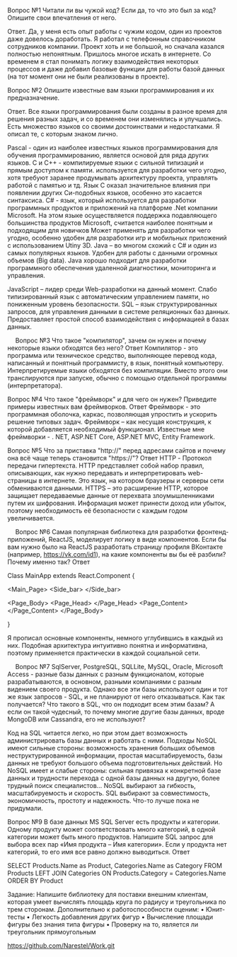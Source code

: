 Вопрос №1
Читали ли вы чужой код? Если да, то что это был за код? Опишите свои впечатления от него.

Ответ.
Да, у меня есть опыт работы с чужим кодом, один из проектов даже довелось доработать.
Я работал с  телефонным справочником сотрудников компании. Проект хоть и не большой, но сначала казался полностью непонятным. Пришлось многое искать в интернете. Со временем я стал понимать логику взаимодействия некоторых процессов и даже добавил базовые функции для работы базой данных (на тот момент они не были реализованы в проекте).

Вопрос №2
Опишите известные вам языки программирования и их предназначение.

Ответ.
Все языки программирования были созданы в разное время для решения разных задач, и со временем они изменялись и улучшались. Есть множество языков со своими достоинствами и недостатками. Я описал те, с которым знаком лично.

Pascal - один из наиболее известных языков программирования для обучения программированию, является основой для ряда других языков.
С и С++ - компилируемые языки с сильной типизаций и прямым доступом к памяти.
используется для разработки чего угодно, хотя требуют заранее продумывать архитектуру проекта, управлять работой с памятью и тд. Язык С оказал значительное влияния при появлении других  Си-подобных языков, особенно это касается синтаксиса.
C# - язык, который используется для разработки программных продуктов и приложений на платформе .Net компании Microsoft. На этом языке осуществляется поддержка подавляющего большинства продуктов Microsoft, считается наиболее понятным и подходящим для новичков
Может применять для разработки чего угодно, особенно удобен для разработки игр и мобильных приложений с использованием Utiny 3D.
Java – во многом схожий с C# и один из самых популярных языков. Удобен для работы с данными огромных объемов (Big data). Java хорошо подходит для разработки программного обеспечения удаленной диагностики, мониторинга и управления.

JavaScript – лидер среди Web-разработки на данный момент. Слабо типизированный язык с автоматическим управлением памяти, но пониженным уровень безопасности.
SQL – язык структурированных запросов, для управления данными в системе реляционных баз данных. Предоставляет простой способ взаимодействия с информацией в базах данных.

 
Вопрос №3
Что такое "компилятор", зачем он нужен и почему некоторые языки обходятся без него?
Ответ
Компилятор - это программа или техническое средство, выполняющее перевод кода, написанный и понятный программисту, в язык, понятный компьютеру.
Интерпретируемые языки обходятся без компиляции. Вместо этого они транслируются при запуске, обычно с помощью отдельной программы (интерпретатора).

Вопрос №4
Что такое "фреймворк" и для чего он нужен? Приведите примеры известных вам фреймворков.
Ответ
Фреймворк - это программная оболочка, каркас, позволяющая упростить и ускорить решение типовых задач.  Фреймворк – как несущая конструкция, к которой добавляется необходимый функционал.
Известные мне фреймворки - . NET, ASP.NET Core,  ASP.NET MVC,  Entity Framework.


Вопрос №5
Что за приставка "http://" перед адресами сайтов и почему она всё чаще теперь становится "https://"?
Ответ
HTTP - Протокол передачи гипертекста. HTTP представляет собой набор правил, описывающих, как нужно передавать и интерпретировать web-страницы в интернете.
Это язык, на котором браузеры и серверы сети обмениваются данными.
HTTPS – это расширение HTTP, которое защищает передаваемые данные от перехвата злоумышленниками путем их шифрования.
Информация может принести доход или убыток, поэтому необходимость её безопасности с каждым годом увеличивается.

 
Вопрос №6
Самая популярная библиотека для разработки фронтенд-приложений, ReactJS, моделирует логику в виде компонентов. Если бы вам нужно было на ReactJS разработать страницу профиля ВКонтакте (например, https://vk.com/id1), на какие компоненты вы бы её разбили? Почему именно так?
Ответ

Class MainApp extends React.Component
{
<div>
	<Header_Panel>
    <Head_panel_info>    </Head_panel_info>
    <Head_panel_User/>     </Head_panel_User>
	</Header_Panel>

<Main_Page>
  <Side_bar>
    <Home>    </Home>
    <News>    </News>
    <Messages>    </Messages>
    <Friends>    </Friends>
    <Groups>    </Groups>
    <Home>    </Home>
    <Photo>    </Photo>
    <Music>    </Music>
  </Side_bar>

  <Page_Body>
    <Page_Head>    </Page_Head>
    <Page_Content>    </Page_Content>
  </Page_Body>

  <Recommendations/>
    <Advertisement>	    </Advertisement>
  </Recommendations>
</Main_Page>
</div>
}

Я прописал основные компоненты, немного углубившись в каждый из них.
Подобная архитектура интуитивно понятна и информативна, поэтому применяется практически в каждой социальной сети.

 
Вопрос №7
SqlServer, PostgreSQL, SQLLite, MySQL, Oracle, Microsoft Access - разные базы данных с разным функционалом, которые разрабатываются, в основном, разными компаниями с разным видением своего продукта.
Однако все эти базы используют один и тот же язык запросов - SQL, и не планируют от него отказываться. Как так получается? Что такого в SQL, что он подходит всем этим базам?
А если он такой чудесный, то почему многие другие базы данных, вроде MongoDB или Cassandra, его не используют?

Код на SQL читается легко, но при этом дает возможность администрировать базы данных и работать с ними.
Подходы NoSQL имеют сильные стороны: возможность хранения больших объемов неструктурированной информации, простая масштабируемость, базы данных не требуют большого объема подготовительных действий.
Но NoSQL имеет и слабые стороны: сильная привязка к конкретной базе данных и трудности перехода с одной базы данных на другую, более трудный поиск специалистов…
NoSQL выбирают за гибкость, масштабируемость и скорость.
SQL выбирают за совместимость, экономичность, простоту и надежность.
Что-то лучше пока не придумали.


Вопрос №9
В базе данных MS SQL Server есть продукты и категории. Одному продукту может соответствовать много категорий, в одной категории может быть много продуктов.
Напишите SQL запрос для выбора всех пар «Имя продукта – Имя категории». Если у продукта нет категорий, то его имя все равно должно выводиться.
Ответ

SELECT Products.Name as Product, Categories.Name as Category
FROM Products
LEFT JOIN Categories ON Products.Category = Categories.Name
ORDER BY Product


Задание:
Напишите библиотеку для поставки внешним клиентам, которая умеет вычислять площадь круга по радиусу и треугольника по трем сторонам. Дополнительно к работоспособности оценим:
•	Юнит-тесты
•	Легкость добавления других фигур
•	Вычисление площади фигуры без знания типа фигуры
•	Проверку на то, является ли треугольник прямоугольным

https://github.com/Narestel/Work.git
